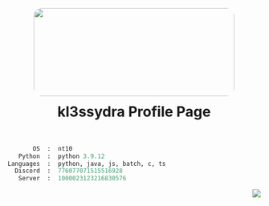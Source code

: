 <p align="center">
<img src="https://24.media.tumblr.com/a75cd7561ad5a1bead5365a1412dc30a/tumblr_msktsqpTDV1rkoqaeo1_400.gif" style="border-radius: 16px; padding-bottom: 0px" width="400" height="176" >

<h1 align="center" style="padding-top:0px; margin-top: 0px; ">kl3ssydra Profile Page</h1>
  
<br>

```python
       OS  :  nt10
   Python  :  python 3.9.12
Languages  :  python, java, js, batch, c, ts
  Discord  :  776077071515516928
   Server  :  1000023123216830576
```
<p align="right">
<img src="https://github-readme-stats.vercel.app/api?username=kl3ssydra&count_private=true&bg_color=30,595959,2e2c2c&title_color=fff&text_color=fff">
</p>

<br>
<br>    
<br>
<br>
<br>
<br>
<br> 

